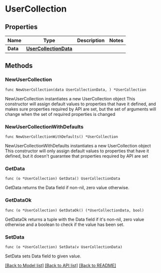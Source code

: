 # UserCollection

## Properties

Name | Type | Description | Notes
------------ | ------------- | ------------- | -------------
**Data** | [**UserCollectionData**](UserCollectionData.md) |  | 

## Methods

### NewUserCollection

`func NewUserCollection(data UserCollectionData, ) *UserCollection`

NewUserCollection instantiates a new UserCollection object
This constructor will assign default values to properties that have it defined,
and makes sure properties required by API are set, but the set of arguments
will change when the set of required properties is changed

### NewUserCollectionWithDefaults

`func NewUserCollectionWithDefaults() *UserCollection`

NewUserCollectionWithDefaults instantiates a new UserCollection object
This constructor will only assign default values to properties that have it defined,
but it doesn't guarantee that properties required by API are set

### GetData

`func (o *UserCollection) GetData() UserCollectionData`

GetData returns the Data field if non-nil, zero value otherwise.

### GetDataOk

`func (o *UserCollection) GetDataOk() (*UserCollectionData, bool)`

GetDataOk returns a tuple with the Data field if it's non-nil, zero value otherwise
and a boolean to check if the value has been set.

### SetData

`func (o *UserCollection) SetData(v UserCollectionData)`

SetData sets Data field to given value.



[[Back to Model list]](../README.md#documentation-for-models) [[Back to API list]](../README.md#documentation-for-api-endpoints) [[Back to README]](../README.md)


